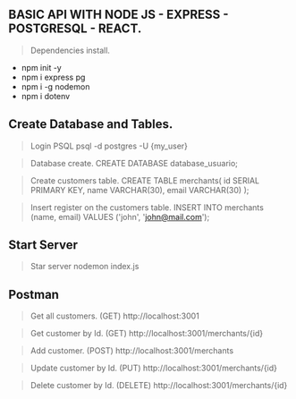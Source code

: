 ## BASIC API WITH NODE JS - EXPRESS - POSTGRESQL - REACT.

> Dependencies install.

- npm init -y
- npm i express pg
- npm i -g nodemon
- npm i dotenv

## Create Database and Tables.

> Login PSQL
psql -d postgres -U {my_user}

> Database create.
CREATE DATABASE database_usuario;

> Create customers table.
CREATE TABLE merchants( 
    id SERIAL PRIMARY KEY, 
    name VARCHAR(30), 
    email VARCHAR(30) 
);

> Insert register on the customers table.
INSERT INTO merchants (name, email) VALUES ('john', 'john@mail.com');

## Start Server 

> Star server
nodemon index.js

## Postman

> Get all customers. (GET)
http://localhost:3001

> Get customer by Id. (GET)
http://localhost:3001/merchants/{id}

> Add customer. (POST)
http://localhost:3001/merchants

> Update customer by Id. (PUT)
http://localhost:3001/merchants/{id}

> Delete customer by Id. (DELETE)
http://localhost:3001/merchants/{id}